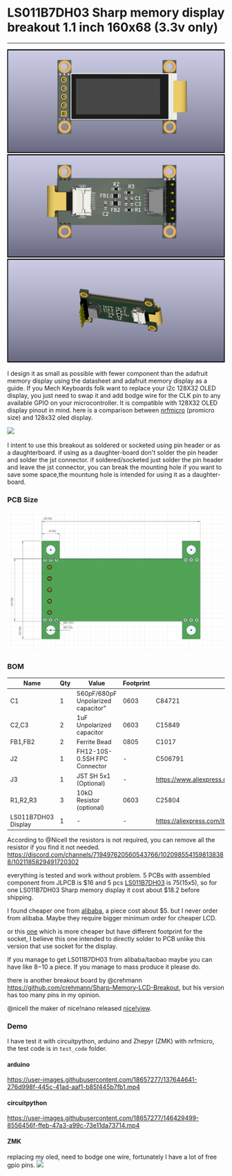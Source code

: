 # LS011B7DH03 Sharp memory display breakout 1.1 inch 160x68 (3.3v only)
---

![](img/sharp_memory_display-1.png)
![](img/sharp_memory_display-2.png)
![](img/sharp_memory_display-3.png)

I design it as small as possible with fewer component than the adafruit memory display using the datasheet and adafruit memory display as a guide. If you Mech Keyboards folk want to replace your i2c 128X32 OLED display, you just need to swap it and add bodge wire for the CLK pin to any available GPIO on your microcontroller. It is compatible with 128X32 OLED display pinout in mind.
here is a comparison between [nrfmicro](https://github.com/joric/nrfmicro) (promicro size) and 128x32 oled display.

![](https://cdn.discordapp.com/attachments/920911115414814751/921093724509962290/IMG_20210911_230619.jpg)

I intent to use this breakout as soldered or socketed using pin header or as a daughterboard. if using as a daughter-board don't solder the pin header and solder the jst connector. if soldered/socketed just solder the pin header and leave the jst connector, you can break the mounting hole if you want to save some space,the mountung hole is intended for using it as a daughter-board.

### PCB Size
![](img/size.png)
### BOM
| Name                | Qty | Value                              | Footprint | LCSC Part #                                           |
|---------------------|-----|------------------------------------|-----------|-------------------------------------------------------|
| C1                  | 1   | 560pF/680pF Unpolarized capacitor" | 0603      | C84721                                                |
| C2,C3               | 2   | 1uF Unpolarized capacitor          | 0603      | C15849                                                |
| FB1,FB2             | 2   | Ferrite Bead                       | 0805      | C1017                                                 |
| J2                  | 1   | FH12-10S-0.5SH FPC Connector       | -         | C506791                                               |
| J3                  | 1   | JST SH 5x1 (Optional)              | -         | https://www.aliexpress.com/item/1005003131441676.html |
| R1,R2,R3            | 3   | 10kΩ Resistor (optional)           | 0603      | C25804                                                |
| LS011B7DH03 Display | 1   |            -                       |  -        | https://aliexpress.com/item/1005001809102193.html     |

According to @Nicell the resistors is not required, you can remove all the resistor if you find it not needed. 
https://discord.com/channels/719497620560543766/1020985541598138388/1021185829491720302

everything is tested and work without problem. 5 PCBs with assembled component from JLPCB is $16 and 5 pcs [LS011B7DH03](https://www.aliexpress.com/item/1005001809102193.html) is $75 ($15x5), so for one LS011B7DH03 Sharp memory display it cost about $18.2 before shipping.

I found cheaper one from  [alibaba](https://www.alibaba.com/product-detail/Sharp-LS011B7DH03-1-1-inch-mono_1600084470004.html?spm=a2700.galleryofferlist.normal_offer.d_image.5b7e535dIAtoXw), a piece cost about $5. but I never order from alibaba. Maybe they require bigger minimum order for cheaper LCD.

or this [one](https://www.alibaba.com/product-detail/HL-1-08-Inch-Square-Transflective_1600473084807.html?spm=a2700.galleryofferlist.normal_offer.d_image.5b7e535dIAtoXw) which is more cheaper but have different footprint for the socket, I believe this one intended to directly solder to PCB unlike this version that use socket for the display. 

If you manage to get LS011B7DH03 from alibaba/taobao maybe you can have like $8-$10 a piece. If you manage to mass produce it please do.

there is another breakout board by @crehmann https://github.com/crehmann/Sharp-Memory-LCD-Breakout, but his version has too many pins in my opinion. 

@nicell the maker of nice!nano released [nice!view](https://nicekeyboards.com/nice-view).   

<!-- ![](https://i.imgur.com/EkvLsx7.jpeg)
![](https://i.imgur.com/TXG6VWD.jpeg)
![](https://i.imgur.com/CXY70i6.jpeg) -->

### Demo

I have test it with circuitpython, arduino and Zhepyr (ZMK) with nrfmicro, the test code is in `test_code` folder.
#### arduino

https://user-images.githubusercontent.com/18657277/137644641-276d998f-445c-41ad-aaf1-b85f445b7fb1.mp4

#### circuitpython

https://user-images.githubusercontent.com/18657277/146429499-8556456f-ffeb-47a3-a99c-73e11da73714.mp4

#### ZMK
replacing my oled, need to bodge one wire, fortunately I have a lot of free gpio pins.
![](https://media.discordapp.net/attachments/785533287049330729/1020985541698785380/IMG_20220918_150543.jpg?width=915&height=686)
